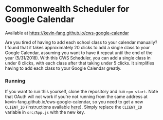 # Commonwealth Scheduler for Google Calendar 

Available at https://kevin-fang.github.io/cws-google-calendar

Are you tired of having to add each school class to your calendar manually? I found that it takes approximately 20 clicks to add a single class to your Google Calendar, assuming you want to have it repeat until the end of the year (5/31/2018). With this CWS Scheduler, you can add a single class in under 8 clicks, with each class after that taking under 5 clicks. It simplifies having to add each class to your Google Calendar greatly.

### Running

If you want to run this yourself, clone the repository and run `npm start`. Note that OAuth will not work if you're not running from the same address at kevin-fang.github.io/cws-google-calendar, so you need to get a new `CLIENT_ID` (instructions available [here](https://developers.google.com/google-apps/calendar/quickstart/js)). Simply replace the `CLIENT_ID` variable in `src/App.js` with the new key.